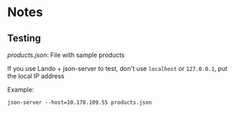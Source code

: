# Notes

## Testing

*products.json*: File with sample products

If you use Lando + json-server to test, don't use `localhost` or `127.0.0.1`, put the local IP address

Example:
```
json-server --host=10.178.109.55 products.json

```
